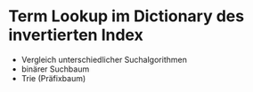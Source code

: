 # Term Lookup im Dictionary des invertierten Index

* Vergleich unterschiedlicher Suchalgorithmen
* binärer Suchbaum
* Trie (Präfixbaum)
